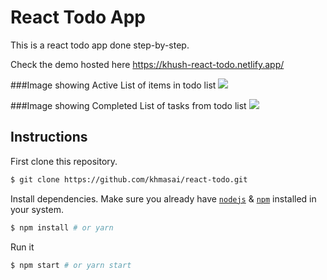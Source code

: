 # React Todo App

This is a react todo app done step-by-step.

Check the demo hosted here https://khush-react-todo.netlify.app/

###Image showing Active List of items in todo list
![](khmasai/react-todo/Screenshots/Active.png)

###Image showing Completed List of tasks from todo list 
![](khmasai/react-todo/Screenshots/Completed.png)


## Instructions

First clone this repository.
```bash
$ git clone https://github.com/khmasai/react-todo.git
```

Install dependencies. Make sure you already have [`nodejs`](https://nodejs.org/en/) & [`npm`](https://www.npmjs.com/) installed in your system.
```bash
$ npm install # or yarn
```

Run it
```bash
$ npm start # or yarn start
```
